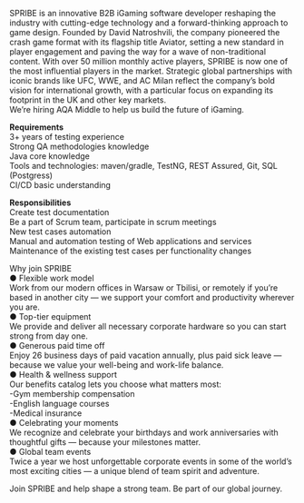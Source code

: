 SPRIBE is an innovative B2B iGaming software developer reshaping the industry
with cutting-edge technology and a forward-thinking approach to game design.
Founded by David Natroshvili, the company pioneered the crash game format with
its flagship title Aviator, setting a new standard in player engagement and
paving the way for a wave of non-traditional content. With over 50 million
monthly active players, SPRIBE is now one of the most influential players in
the market. Strategic global partnerships with iconic brands like UFC, WWE,
and AC Milan reflect the company’s bold vision for international growth, with
a particular focus on expanding its footprint in the UK and other key markets.  
We’re hiring AQA Middle to help us build the future of iGaming.  
  
**Requirements**  
3+ years of testing experience  
Strong QA methodologies knowledge  
Java core knowledge  
Tools and technologies: maven/gradle, TestNG, REST Assured, Git, SQL
(Postgress)  
CI/CD basic understanding  
  
**Responsibilities**  
Create test documentation  
Be a part of Scrum team, participate in scrum meetings  
New test cases automation  
Manual and automation testing of Web applications and services  
Maintenance of the existing test cases per functionality changes  
  
Why join SPRIBE  
● Flexible work model  
Work from our modern offices in Warsaw or Tbilisi, or remotely if you’re based
in another city — we support your comfort and productivity wherever you are.  
● Top-tier equipment  
We provide and deliver all necessary corporate hardware so you can start
strong from day one.  
● Generous paid time off  
Enjoy 26 business days of paid vacation annually, plus paid sick leave —
because we value your well-being and work-life balance.  
● Health & wellness support  
Our benefits catalog lets you choose what matters most:  
-Gym membership compensation  
-English language courses  
-Medical insurance  
● Celebrating your moments  
We recognize and celebrate your birthdays and work anniversaries with
thoughtful gifts — because your milestones matter.  
● Global team events  
Twice a year we host unforgettable corporate events in some of the world’s
most exciting cities — a unique blend of team spirit and adventure.  
  
Join SPRIBE and help shape a strong team. Be part of our global journey.